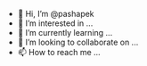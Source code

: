 - 👋 Hi, I’m @pashapek
- 👀 I’m interested in ...
- 🌱 I’m currently learning ...
- 💞️ I’m looking to collaborate on ...
- 📫 How to reach me ...

<!---
pashapek/pashapek is a ✨ special ✨ repository because its `README.md` (this file) appears on your GitHub profile.
You can click the Preview link to take a look at your changes.
--->
